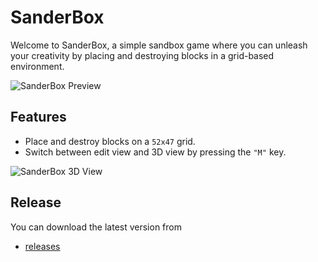 # SanderBox

Welcome to SanderBox, a simple sandbox game where you can unleash your creativity by placing and destroying blocks in a grid-based environment.

![SanderBox Preview](https://github.com/Saltzus/SanderBox/assets/99826354/fb7b8791-0174-441a-97a6-b2c740c160df)

## Features

- Place and destroy blocks on a `52x47` grid.
- Switch between edit view and 3D view by pressing the `"M"` key.

![SanderBox 3D View](https://github.com/Saltzus/SanderBox/assets/99826354/92adae60-44dd-44e1-b5af-ea947b5bb4f1)

## Release
You can download the latest version from 
- [releases](https://github.com/Saltzus/SanderBox/releases)
